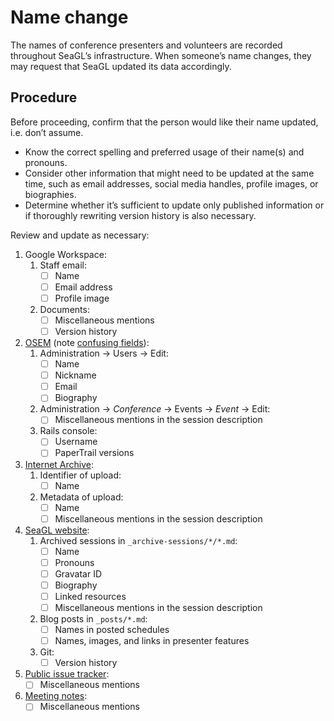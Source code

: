 # Name change

The names of conference presenters and volunteers are recorded throughout SeaGL’s infrastructure. When someone’s name changes, they may request that SeaGL updated its data accordingly.

## Procedure

Before proceeding, confirm that the person would like their name updated, i.e. don’t assume.

  - Know the correct spelling and preferred usage of their name(s) and pronouns.
  - Consider other information that might need to be updated at the same time, such as email addresses, social media handles, profile images, or biographies.
  - Determine whether it’s sufficient to update only published information or if thoroughly rewriting version history is also necessary.

Review and update as necessary:

 1. Google Workspace:
     1. Staff email:
          - [ ] Name
          - [ ] Email address
          - [ ] Profile image
     1. Documents:
          - [ ] Miscellaneous mentions
          - [ ] Version history

 1. [OSEM](https://osem.seagl.org/) (note [confusing fields](https://github.com/openSUSE/osem/issues/1410)):
     1. Administration → Users → Edit:
          - [ ] Name
          - [ ] Nickname
          - [ ] Email
          - [ ] Biography
     1. Administration → *Conference* → Events → *Event* → Edit:
          - [ ] Miscellaneous mentions in the session description
     1. Rails console:
          - [ ] Username
          - [ ] PaperTrail versions

 1. [Internet Archive](https://archive.org/details/seagl):
     1. Identifier of upload:
          - [ ] Name
     1. Metadata of upload:
          - [ ] Name
          - [ ] Miscellaneous mentions in the session description

 1. [SeaGL website](https://github.com/SeaGL/seagl.github.io):
     1. Archived sessions in `_archive-sessions/*/*.md`:
          - [ ] Name
          - [ ] Pronouns
          - [ ] Gravatar ID
          - [ ] Biography
          - [ ] Linked resources
          - [ ] Miscellaneous mentions in the session description
     1. Blog posts in `_posts/*.md`:
          - [ ] Names in posted schedules
          - [ ] Names, images, and links in presenter features
     1. Git:
          - [ ] Version history

 1. [Public issue tracker](https://github.com/SeaGL/organization/issues):
      - [ ] Miscellaneous mentions

 1. [Meeting notes](https://github.com/SeaGL/organization/tree/main/meetings):
      - [ ] Miscellaneous mentions
